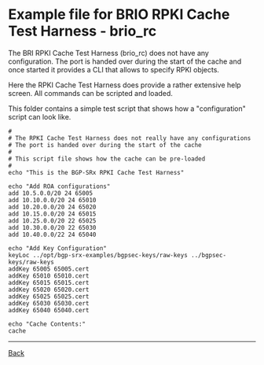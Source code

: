 # Example file for BRIO RPKI Cache Test Harness - brio_rc
The BRI RPKI Cache Test Harness (brio_rc) does not have any configuration.
The port is handed over during the start of the cache and once started it 
provides a CLI that allows to specify RPKI objects.  

Here the RPKI Cache Test Harness does provide a rather extensive help screen. 
All commands can be scripted and loaded.  

This folder contains a simple test script that shows how a "configuration"
script can look like.

```
#
# The RPKI Cache Test Harness does not really have any configurations
# The port is handed over during the start of the cache
#
# This script file shows how the cache can be pre-loaded
#
echo "This is the BGP-SRx RPKI Cache Test Harness"

echo "Add ROA configurations"
add 10.5.0.0/20 24 65005
add 10.10.0.0/20 24 65010
add 10.20.0.0/20 24 65020
add 10.15.0.0/20 24 65015
add 10.25.0.0/20 22 65025
add 10.30.0.0/20 22 65030
add 10.40.0.0/22 24 65040

echo "Add Key Configuration"
keyLoc ../opt/bgp-srx-examples/bgpsec-keys/raw-keys ../bgpsec-keys/raw-keys
addKey 65005 65005.cert
addKey 65010 65010.cert
addKey 65015 65015.cert
addKey 65020 65020.cert
addKey 65025 65025.cert
addKey 65030 65030.cert
addKey 65040 65040.cert

echo "Cache Contents:"
cache
```

---
[Back](../README.md)